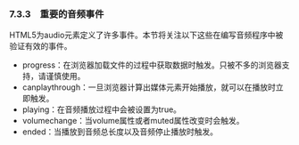### 7.3.3　重要的音频事件

HTML5为audio元素定义了许多事件。本节将关注以下这些在编写音频程序中被验证有效的事件。

+ progress：在浏览器加载文件的过程中获取数据时触发。只被不多的浏览器支持，请谨慎使用。
+ canplaythrough：一旦浏览器计算出媒体元素开始播放，就可以在播放时立即触发。
+ playing：在音频播放过程中会被设置为true。
+ volumechange：当volume属性或者muted属性改变时会触发。
+ ended：当播放到音频总长度以及音频停止播放时触发。

